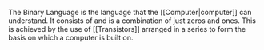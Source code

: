 The Binary Language is the language that the [[Computer|computer]] can understand. It consists of and is a combination of just zeros and ones. This is achieved by the use of [[Transistors]] arranged in a series to form the basis on which a computer is built on.